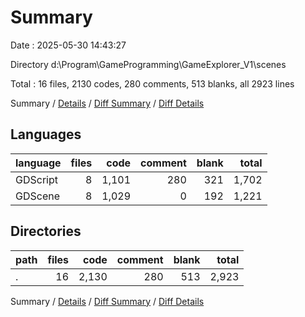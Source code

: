 # Summary

Date : 2025-05-30 14:43:27

Directory d:\\Program\\GameProgramming\\GameExplorer_V1\\scenes

Total : 16 files,  2130 codes, 280 comments, 513 blanks, all 2923 lines

Summary / [Details](details.md) / [Diff Summary](diff.md) / [Diff Details](diff-details.md)

## Languages
| language | files | code | comment | blank | total |
| :--- | ---: | ---: | ---: | ---: | ---: |
| GDScript | 8 | 1,101 | 280 | 321 | 1,702 |
| GDScene | 8 | 1,029 | 0 | 192 | 1,221 |

## Directories
| path | files | code | comment | blank | total |
| :--- | ---: | ---: | ---: | ---: | ---: |
| . | 16 | 2,130 | 280 | 513 | 2,923 |

Summary / [Details](details.md) / [Diff Summary](diff.md) / [Diff Details](diff-details.md)